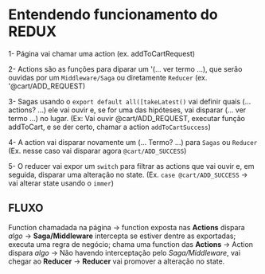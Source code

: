# Entendendo funcionamento do REDUX

1- Página vai chamar uma action (ex. addToCartRequest)

2- Actions são as funções para diparar um '(... ver termo ...), que serão ouvidas por um `Middleware/Saga` ou diretamente `Reducer` (ex. '@cart/ADD_REQUEST)

3- Sagas usando o `export default all([takeLatest()` vai definir quais (... actions? ...) ele vai ouvir e, se for uma das hipóteses, vai disparar (... ver termo ...) no lugar.
    (Ex: Vai ouvir @cart/ADD_REQUEST, executar função addToCart, e se der certo, chamar a action `addToCartSuccess`)

4- A action vai disparar novamente um (... Termo? ...) para `Sagas` ou `Reducer` (Ex. nesse caso vai disparar agora `@cart/ADD_SUCCESS`)

5- O reducer vai expor um `switch` para filtrar as actions que vai ouvir e, em seguida, disparar uma alteração no state. (Ex. `case @cart/ADD_SUCCESS` -> vai alterar state usando o `immer`)


## FLUXO

Function chamadada na página -> function exposta nas **Actions** dispara *algo* -> **Saga/Middleware** intercepta se estiver dentre as exportadas; executa uma regra de negócio; chama uma function das **Actions** -> Action dispara *algo* -> Não havendo interceptação pelo *Saga/Middleware*, vai chegar ao **Reducer** -> **Reducer** vai promover a alteração no state.
